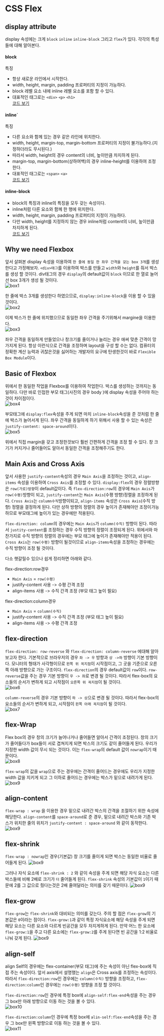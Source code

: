 # CSS Flex

## display attribute

display 속성에는 크게 `block` `inline` `inline-block` 그리고 `flex`가 있다. 각각의 특성들에 대해 알아본다.

#### block

특징

- 항상 새로운 라인에서 시작한다.
- width, height, margin, padding 프로퍼티의 지정이 가능하다.
- block 레벨 요소 내에 inline 레벨 요소를 포함 할 수 있다.
- 대표적인 태그로는 `<div>` `<p>` `<h1>`  
  [코드 보기](https://codesandbox.io/s/summer-grass-7915l)

#### inline`

특징

- 다른 요소와 함께 있는 경우 같은 라인에 위치한다.
- width, height, margin-top, margin-bottom 프로퍼티의 지정이 불가능하다.(지정하더라도 무시된다.)
- 따라서 width, height의 경우 content의 너비, 높이만큼 차지하게 된다.
- margin-top, margin-bottom(상하여백)의 경우 inline-height를 이용하여 조정한다.
- 대표적인 태그로는 `<span>` `<a>`  
  [코드 보기](https://codesandbox.io/s/icy-microservice-hlcms)

#### inline-block

- block의 특징과 inline의 특징을 모두 갖는 속성이다.
- inline처럼 다른 요소와 함께 한 행에 위치한다.
- width, height, margin, padding 프로퍼티의 지정이 가능하다.
- 다만 width, height를 지정하지 않는 경우 inline처럼 content의 너비, 높이만큼 차지하게 된다.  
  [코드 보기](https://codesandbox.io/s/flamboyant-greider-lnnm8)

## Why we need Flexbox

앞서 살펴본 display 속성을 이용하여 `한 줄에 동일 한 좌우 간격을 갖는 box 3개`를 생성한다고 가정해보자. `<div>태그`를 이용하여 박스를 만들고 `width`와 `height`를 줘서 박스를 생성 할 것이다. div태그의 경우 `display`의 default값이 `block` 이므로 한 열로 늘어선 box 3개가 생성 될 것이다.  
![box1](/image/box1.JPG)

한 줄에 박스 3개를 생성한다 하였으므로, `display:inline-block`을 이용 할 수 있을 것이다.  
![box2](/image/box2.JPG)

이제 박스가 한 줄에 위치했으므로 동일한 좌우 간격을 주기위해서 margine을 이용한다.  
![box3](/image/box3.JPG)

좌우 간격을 동일하게 만들었으나 창크기를 줄이거나 늘리는 경우 애써 맞춘 간격이 망가지게 된다. 항상 이런식으로 간격을 조정하며 layout을 구성 할 수는 없다. 컴퓨터의 정확한 계산 능력과 귀찮은것을 싫어하는 개발자의 요구에 탄생한것이 바로 `Flexible Box Module`이다.

## Basic of Flexbox

위에서 한 동일한 작업을 Flexbox를 이용하여 작업한다. 박스를 생성하는 것까지는 동일하다. 다만 바로 인접한 부모 태그(사진의 경우 body )에 display 속성을 주어야 하는것이 차이점이다.  
![box4](/image/box4.JPG)

부모태그에 `display:flex`속성을 주게 되면 마치 `inline-block`속성을 준 것처럼 한 줄에 박스가 늘어서게 된다. 좌우 간격을 동일하게 하기 위해서 사용 할 수 있는 속성은 `justify-content: space-around`이다.  
![box5](/image/box5.JPG)

위에서 직접 margin을 갖고 조정한것보다 훨씬 간편하게 간격을 조정 할 수 있다. 창 크기가 커지거나 줄어들어도 알아서 동일한 간격을 조정해주기도 한다.

## Main Axis and Cross Axis

앞서 사용한 `justify-content`속성의 경우 `Main Axis`을 조정하는 것이고, `align-items` 속성을 이용하여 `Cross Axis`를 조정할 수 있다. `display:flex`의 경우 정렬방향은 `row(가로)방향`이 default값이다. 즉 `flex-direction:row`의 경우에 `Main Axis`가 `row(수평)`방향이 되고, `justify-content`는 `Main Axis`(수평 방향)정렬을 조정하게 된다. `Cross Axis`는 `column수직`방향이되고, `align-items` 속성은 `Cross Axis`(수직 방향) 정렬을 결정하게 된다. 다만 상하 방향의 정렬의 경우 높이가 존재해야만 조정이가능하므로 부모태그에 높이가 있는 경우에만 적용된다.

`flex-direction: column`의 경우에는 `Main Axis`가 `column(수직)` 방향이 된다. 따라서 `justity-content`를 조정하는 경우 수직 방향의 정렬이 조정되게 된다. 위에서와 마찬가지로 수직 방향의 정렬의 경우에는 부모 태그에 높이가 존재해야만 적용이 된다. `Cross Axis`는 `row(수평)` 방향이 될것이므로 `align-items`속성을 조정하는 경우에는 수직 방향이 조정 될 것이다.

다소 햇갈릴수 있으나 쉽게 정리하면 아래와 같다.

flex-direction:row경우
- `Main Axis` = `row(수평)`
- justify-content 사용 -> 수평 간격 조정  
- align-items 사용 -> 수직 간격 조정 (부모 태그 높이 필요)

flex-direction:column경우
- `Main Axis` = `column(수직)`
- justify-content 사용 -> 수직 간격 조정 (부모 태그 높이 필요)
- align-items 사용 -> 수평 간격 조정


## flex-direction

`flex-direction: row-reverse` 와 `flex-direction: column-reverse` 에대해 알아보고자 한다. 기본적으로 브라우저의 경우 `좌 -> 우` 방향과 `상 ->하` 방향이 기본 방향이다. 모니터의 형태가 사각형이므로 `왼쪽 위 꼭지점`이 시작점이고, 그 곳을 기준으로 오른쪽 아래 방향으로 가는 구조이다. `flex-direction`의 경우 default값이 `row`이다. `row-reverse`값을 주는 경우 기본 방향이 `우 -> 좌`로 변경 될 것이다. 따라서 flex-box의 요소들의 순서가 변하게 되고 시작점이 `오른쪽 위 꼭지점`이 될 것이다.  
![box6](/image/box6.JPG)

`column-reverse`의 경우 기본 방향이 `하 -> 상`으로 변경 될 것이다. 따라서 flex-box의 요소들의 순서가 변하게 되고, 시작점이 `왼쪽 아래 꼭지점`이 될 것이다.  
![box7](/image/box7.JPG)

## flex-Wrap

Flex box의 경우 창의 크기가 늘어나거나 줄어들면 알아서 간격이 조정된다. 창의 크기가 줄어들다가 box들이 서로 겹쳐지게 되면 박스의 크기도 같이 줄어들게 된다. 우리가 지정한 width 값이 무시 되는 것이다. 이는 `flex-wrap`의 default 값이 `nowrap`이기 때문이다.  
![box8](/image/box8.JPG)

`flex-wrap`의 값을 `wrap`으로 주는 경우에는 간격이 줄어드는 경우에도 우리가 지정한 width 값을 지키게 되고 그 이하로 줄어드는 경우에는 박스가 밑으로 내려가게 된다.
![box9](/image/box9.JPG)

## align-content

`flex-wrap : wrap` 을 이용한 경우 밑으로 내려간 박스의 간격을 조절하기 위한 속성에 해당한다. `align-content`를 `space-around`로 준 경우, 밑으로 내려간 박스와 기존 박스가 위치한 줄의 위치가 `justify-content : space-around` 와 같이 동작한다.
![box9](/image/box9-1.JPG)

## flex-shrink

`flex-wrap : nowrap`인 경우(기본값) 창 크기를 줄이게 되면 박스는 동일한 비율로 줄어들게 된다.
![box9](/image/box9-2.JPG)

그러나 자식 요소에 `flex-shrink : 2` 와 같이 속성을 주게 되면 해당 자식 요소는 다른 박스들에 비해 2배로 크기가 `더` 줄어들게 된다. `flex-shrink` 속성의 기본값이 `1`이기 때문에 2를 그 값으로 줬다는것은 2배 줄여달라는 의미를 갖기 때문이다.
![box9](/image/box9-3.JPG)

## flex-grow

`flex-grow`는 `flex-shrink`와 대비되는 의미를 갖는다. 주의 할 점은 `flex-grow`의 기본값은 `0`이라는 점이다. `flex-grow:1`과 같이 특정 자식요소에 해당 속성을 주게 되면 해당 요소는 다른 요소와 다르게 빈공간을 모두 차지게하게 된다. 만약 어느 한 요소에 `flex-grow:1`을 주고 다른 요소에는 `flex-grow:2`를 주게 된다면 빈 공간을 1:2 비율로 나눠 갖게 된다.
![box9](/image/box9-4.JPG)

## align-self

align Self의 경우에는 flex-container(부모 태그)에 주는 속성이 아닌 flex-box에 직접 주는 속성이다. 앞서 axis에서 설명했는 `align`은 Cross axis를 조정하는 속성이다. 따라서 `flex-direction:row`인 경우에는 `column(수직)` 방향을 조정하고, `flex-direction:column`인 경우에는 `row(수평)` 방향을 조정 할 것이다. 

`flex-direction:row`인 경우에 특정 box에 `align-self:flex-end`속성을 주는 경우 그 box만 아래 방향으로 이동 하는 것을 볼 수 있다.  
![box10](/image/box10.JPG)

`flex-direction:column`인 경우에 특정 box에 `alin-self:flex-end`속성을 주는 경우 그 box만 왼쪽 방향으로 이동 하는 것을 볼 수 있다.  
![box11](/image/box11.JPG)
